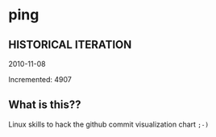 # ping

## HISTORICAL ITERATION
2010-11-08

Incremented: 4907

## What is this?? 
Linux skills to hack the github commit visualization chart `;-)`
